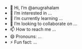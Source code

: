 - 👋 Hi, I’m @anugrahalam
- 👀 I’m interested in ...
- 🌱 I’m currently learning ...
- 💞️ I’m looking to collaborate on ...
- 📫 How to reach me ...
- 😄 Pronouns: ...
- ⚡ Fun fact: ...

<!---
anugrahalam/anugrahalam is a ✨ special ✨ repository because its `README.md` (this file) appears on your GitHub profile.
You can click the Preview link to take a look at your changes.
--->
